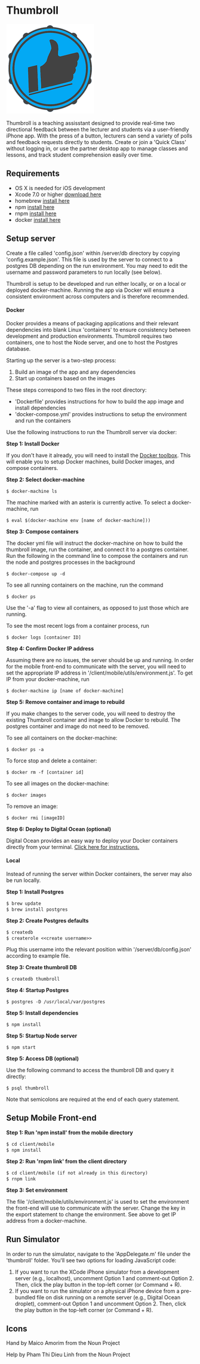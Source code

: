 # Thumbroll
![super agent](/media/logo.png)

Thumbroll is a teaching assisstant designed to provide real-time two directional feedback between the lecturer and students via a user-friendly iPhone app. With the press of a button, lecturers can send a variety of polls and feedback requests directly to students. Create or join a 'Quick Class' without logging in, or use the partner desktop app to manage classes and lessons, and track student comprehension easily over time.

## Requirements

- OS X is needed for iOS development
- Xcode 7.0 or higher [download here](https://developer.apple.com/xcode/download/)
- homebrew [install here](http://brew.sh/)
- npm [install here](http://blog.npmjs.org/post/85484771375/how-to-install-npm)
- rnpm [install here](https://github.com/rnpm/rnpm)
- docker [install here](https://docs.docker.com/engine/installation/)

## Setup server

Create a file called 'config.json' within /server/db directory by copying 'config.example.json'. This file is used by the server to connect to a postgres DB depending on the run environment. You may need to edit the username and password parameters to run locally (see below).

Thumbroll is setup to be developed and run either locally, or on a local or deployed docker-machine. Running the app via Docker will ensure a consistent environment across computers and is therefore recommended. 

#### Docker

Docker provides a means of packaging applications and their relevant dependencies into blank Linux 'containers' to ensure consistency between development and production environments. Thumbroll requires two containers, one to host the Node server, and one to host the Postgres database. 

Starting up the server is a two-step process:

1. Build an image of the app and any dependencies
2. Start up containers based on the images

These steps correspond to two files in the root directory:

* 'Dockerfile' provides instructions for how to build the app image and install dependencies
* 'docker-compose.yml' provides instructions to setup the environment and run the containers

Use the following instructions to run the Thumbroll server via docker:

__Step 1: Install Docker__

If you don't have it already, you will need to install the [Docker toolbox](https://docs.docker.com/engine/installation/mac/). This will enable you to setup Docker machines, build Docker images, and compose containers.

__Step 2: Select docker-machine__


```
$ docker-machine ls
```

The machine marked with an asterix is currently active. To select a docker-machine, run

```
$ eval $(docker-machine env [name of docker-machine]))
```

__Step 3: Compose containers__

The docker yml file will instruct the docker-machine on how to build the thumbroll image, run the container,
and connect it to a postgres container. Run the following in the command line to compose the containers and
run the node and postgres processes in the background

```
$ docker-compose up -d
```

To see all running containers on the machine, run the command

```
$ docker ps
```

Use the '-a' flag to view all containers, as opposed to just those which are running.

To see the most recent logs from a container process, run

```
$ docker logs [container ID]
```

__Step 4: Confirm Docker IP address__

Assuming there are no issues, the server should be up and running. In order for the mobile front-end to communicate with the server, you will need to set the appropriate IP address in '/client/mobile/utils/environment.js'. To get IP from your docker-machine, run

```
$ docker-machine ip [name of docker-machine]
```

__Step 5: Remove container and image to rebuild__

If you make changes to the server code, you will need to destroy the existing Thumbroll container and image to allow Docker to rebuild. The postgres container and image do not need to be removed.

To see all containers on the docker-machine:

```
$ docker ps -a
```

To force stop and delete a container:

```
$ docker rm -f [container id]
```

To see all images on the docker-machine:

```
$ docker images
```

To remove an image:

```
$ docker rmi [imageID]
```

__Step 6: Deploy to Digital Ocean (optional)__

Digital Ocean provides an easy way to deploy your Docker containers directly from your terminal. [Click here for instructions.](https://docs.docker.com/machine/drivers/digital-ocean/)

#### Local

Instead of running the server within Docker containers, the server may also be run locally.

__Step 1: Install Postgres__

```
$ brew update
$ brew install postgres
```

__Step 2: Create Postgres defaults__

```
$ createdb
$ createrole <<create username>>
```

Plug this username into the relevant position within '/server/db/config.json' according to example file.

__Step 3: Create thumbroll DB__

```
$ createdb thumbroll
```

__Step 4: Startup Postgres__

```
$ postgres -D /usr/local/var/postgres
```

__Step 5: Install dependencies__ 

```
$ npm install
```

__Step 5: Startup Node server__ 

```
$ npm start
```

__Step 5: Access DB (optional)__

Use the following command to access the thumbroll DB and query it directly:

```
$ psql thumbroll
```

Note that semicolons are required at the end of each query statement.

## Setup Mobile Front-end

__Step 1: Run 'npm install' from the mobile directory__

```
$ cd client/mobile
$ npm install
```

__Step 2: Run 'rnpm link' from the client directory__

```
$ cd client/mobile (if not already in this directory)
$ rnpm link
```

__Step 3: Set environment__

The file '/client/mobile/utils/environment.js' is used to set the environment the front-end will use to communicate with the server. Change the key in the export statement to change the environment. See above to get IP address from a docker-machine.

## Run Simulator

In order to run the simulator, navigate to the 'AppDelegate.m' file under the 'thumbroll' folder. You'll see two options for loading JavaScript code:

1. If you want to run the XCode iPhone simulator from a development server (e.g., localhost), uncomment Option 1 and comment-out Option 2. Then, click the play button in the top-left corner (or Command + R).
2. If you want to run the simulator on a physical iPhone device from a pre-bundled file on disk running on a remote server (e.g., Digital Ocean droplet), comment-out Option 1 and uncomment Option 2. Then, click the play button in the top-left corner (or Command + R).

## Icons

Hand by Maico Amorim from the Noun Project

Help by Pham Thi Dieu Linh from the Noun Project
